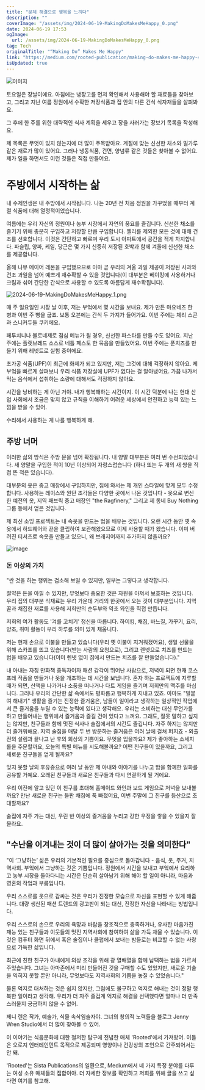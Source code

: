 ```yaml
---
title: "문제 해결으로 행복을 느끼다"
description: ""
coverImage: "/assets/img/2024-06-19-MakingDoMakesMeHappy_0.png"
date: 2024-06-19 17:53
ogImage:
  url: /assets/img/2024-06-19-MakingDoMakesMeHappy_0.png
tag: Tech
originalTitle: "“Making Do” Makes Me Happy"
link: "https://medium.com/rooted-publication/making-do-makes-me-happy-481091015ae2"
isUpdated: true
---
```


![이미지](/assets/img/2024-06-19-MakingDoMakesMeHappy_0.png)

토요일은 장날이에요. 아침에는 냉장고를 먼저 확인해서 사용해야 할 재료들을 찾아보고, 그리고 지난 여름 정원에서 수확한 저장식품과 집 안의 다른 건식 식자재들을 살펴봐요.

그 후에 한 주를 위한 대략적인 식사 계획을 세우고 장을 사러가는 장보기 목록을 작성해요.

제 목록은 무엇이 있지 않는지에 더 많이 주목받아요. 계절에 맞는 신선한 채소와 밀가루 같은 재료가 많이 있어요. 그러나 냉동식품, 건면, 양념류 같은 것들은 찾아볼 수 없어요. 제가 일을 하면서도 이런 것들은 직접 만들어요.

<!-- cozy-coder - 수평 -->

<ins class="adsbygoogle"
     style="display:block"
     data-ad-client="ca-pub-4877378276818686"
     data-ad-slot="1107185301"
     data-ad-format="auto"
     data-full-width-responsive="true"></ins>

<script>
     (adsbygoogle = window.adsbygoogle || []).push({});
</script>

# 주방에서 시작하는 삶

내 수제인생은 내 주방에서 시작됩니다. 나는 20년 전 처음 정원을 가꾸었을 때부터 계절 식품에 대해 열정적이었습니다.

여름에는 우리 자신의 정원이나 농부 시장에서 자연의 풍요를 즐깁니다. 신선한 채소를 즐기기 위해 충분히 구입하고 저장할 만큼 구입합니다. 젤리를 제외한 모든 것에 대해 건조를 선호합니다. 이것은 간단하고 빠르며 우리 도시 아파트에서 공간을 적게 차지합니다. 파슬립, 양파, 케일, 당근은 몇 가지 신중히 저장된 호박과 함께 겨울에 신선한 채소를 제공합니다.

올해 나무 메이어 레몬을 구입했으므로 아마 곧 우리의 겨울 과일 제공이 저장된 사과와 건조 과일을 넘어 예쁘게 재수확할 수 있을 것입니다(이 대부분은 베이킹에 사용하거나 크림과 섞어 간단한 간식으로 사용할 수 있도록 아름답게 재수확됩니다).

<!-- cozy-coder - 수평 -->

<ins class="adsbygoogle"
     style="display:block"
     data-ad-client="ca-pub-4877378276818686"
     data-ad-slot="1107185301"
     data-ad-format="auto"
     data-full-width-responsive="true"></ins>

<script>
     (adsbygoogle = window.adsbygoogle || []).push({});
</script>

![2024-06-19-MakingDoMakesMeHappy_1.png](/assets/img/2024-06-19-MakingDoMakesMeHappy_1.png)

매 주 일요일인 시장 날 이후, 저는 부엌에서 몇 시간을 보내요. 제가 만든 마요네즈 한 병과 이번 주 빵을 굽죠. 보통 오븐에는 간식 두 가지가 들어가요. 이번 주에는 체리 스콘과 스니커두들 쿠키에요.

페투치니나 볼로네제로 점심 메뉴가 될 경우, 신선한 파스타를 만들 수도 있어요. 지난 주에는 플랫브레드 소스로 네틀 페스토 한 묶음을 만들었어요. 이번 주에는 푼치즈를 만들기 위해 레넷트로 실험 중이에요.

초가공 식품(UPF)이 최근에 화제가 되고 있지만, 저는 그것에 대해 걱정하지 않아요. 제 부엌을 빠르게 살펴보니 우리 식품 저장실에 UPF가 없다는 걸 알아냈어요. 가끔 나가서 먹는 음식에서 섭취하는 소량에 대해서도 걱정하지 않아요.

<!-- cozy-coder - 수평 -->

<ins class="adsbygoogle"
     style="display:block"
     data-ad-client="ca-pub-4877378276818686"
     data-ad-slot="1107185301"
     data-ad-format="auto"
     data-full-width-responsive="true"></ins>

<script>
     (adsbygoogle = window.adsbygoogle || []).push({});
</script>

시간을 낭비하는 게 아닌 거야. 내가 행복해하는 시간이지. 이 시간 덕분에 나는 현대 산업 사회에서 조금은 맞지 않고 규칙을 이해하기 어려운 세상에서 안전하고 능력 있는 느낌을 받을 수 있어.

수리해서 사용하는 게 나를 행복하게 해.

## 주방 너머

이러한 삶의 방식은 주방 문을 넘어 확장됩니다. 내 양말 대부분은 여러 번 수선되었습니다. 새 양말을 구입한 적이 10년 이상되어 자랑스럽습니다 (하나 또는 두 개의 새 쌍을 직접 뜬 적은 있습니다).

<!-- cozy-coder - 수평 -->

<ins class="adsbygoogle"
     style="display:block"
     data-ad-client="ca-pub-4877378276818686"
     data-ad-slot="1107185301"
     data-ad-format="auto"
     data-full-width-responsive="true"></ins>

<script>
     (adsbygoogle = window.adsbygoogle || []).push({});
</script>

대부분의 옷은 중고 매장에서 구입하지만, 집에 와서는 제 개인 스타일에 맞게 모두 수정합니다. 사용하는 레이스와 원단 조각들은 다양한 곳에서 나온 것입니다 - 옷으로 변신한 예전의 옷, 지역 패브릭 중고 매장인 "the Ragfinery," 그리고 제 동네 Buy Nothing 그룹 등에서 얻은 것입니다.

제 최신 소잉 프로젝트는 내 속옷을 만드는 법을 배우는 것입니다. 오랜 시간 동안 옛 속옷에서 하드웨어와 끈을 클립하여 보관해왔으므로 이제 사용할 때가 왔습니다. 이미 버려진 티셔츠로 속옷을 만들고 있으니, 왜 브래지어까지 추가하지 않을까요?

![image](/assets/img/2024-06-19-MakingDoMakesMeHappy_2.png)

### 돈 이상의 가치

<!-- cozy-coder - 수평 -->

<ins class="adsbygoogle"
     style="display:block"
     data-ad-client="ca-pub-4877378276818686"
     data-ad-slot="1107185301"
     data-ad-format="auto"
     data-full-width-responsive="true"></ins>

<script>
     (adsbygoogle = window.adsbygoogle || []).push({});
</script>

"싼 것을 하는 행위는 검소해 보일 수 있지만, 일부는 그렇다고 생각합니다.

절약은 돈을 아낄 수 있지만, 무엇보다 중요한 것은 자원을 아껴서 보호하는 것입니다. 우리 집의 대부분 식재료는 우리 가운데 거리의 한곳에서 오는 것이 대부분입니다. 지역 꿀과 채집한 재료를 사용해 저희만의 순두부와 약초 와인을 직접 만듭니다.

저희의 여가 활동도 '겨를 고치기' 정신을 따릅니다. 하이킹, 채집, 바느질, 가꾸기, 요리, 양조, 취미 활동이 우리 하루를 의미 있게 채웁니다.

저는 현재 손으로 이불을 만들고 있습니다(우리 옛 이불이 지겨워졌어요), 생일 선물을 위해 스카프를 뜨고 있습니다(받는 사람의 요청으로), 그리고 렌넷으로 치즈를 만드는 법을 배우고 있습니다(이미 렌넷 없이 집에서 만드는 치즈를 잘 만들었습니다)."

<!-- cozy-coder - 수평 -->

<ins class="adsbygoogle"
     style="display:block"
     data-ad-client="ca-pub-4877378276818686"
     data-ad-slot="1107185301"
     data-ad-format="auto"
     data-full-width-responsive="true"></ins>

<script>
     (adsbygoogle = window.adsbygoogle || []).push({});
</script>

내 아내는 자칭 만화책 중독자이자 패션 감각이 뛰어난 사람으로, 저녁이 되면 현재 코스프레 작품을 만들거나 옷을 개조하는 데 시간을 보냅니다. 혼자 하는 프로젝트에 지루할 때가 되면, 산책을 나가거나 소풍을 떠나거나 다트 게임을 즐기며 저희만의 맥주를 마십니다. 그러나 우리의 간단한 삶 속에서도 평화롭고 행복하게 지내고 있죠.
아마도 "빌붙여 해내기" 생활을 즐기는 진정한 즐거움은, 남들이 일이라고 생각하는 일상적인 작업에서 큰 즐거움을 누릴 수 있는 능력에 있다고 생각해요. 우리는 소비하는 대신 무언가를 하고 만들어내는 행위에서 즐거움과 즐길 건이 있다고 느껴요.
그래도, 잘못 말하고 싶지는 않지만, 친구들과 함께 멋진 식사나 술집에서의 시간도 즐깁니다. 자주 하지는 않지만 더 즐거워해요. 지역 술집을 매달 두 번 방문하는 즐거움은 여러 날에 걸쳐 퍼지죠 - 외출 전의 설렘과 끝나고 난 후의 회상의 기쁨이요.
무엇을 입을까요? 제가 좋아하는 소세지 롤을 주문할까요, 오늘의 특별 메뉴를 시도해볼까요? 어떤 친구들이 있을까요, 그리고 새로운 친구들을 얻게 될까요?

<!-- cozy-coder - 수평 -->

<ins class="adsbygoogle"
     style="display:block"
     data-ad-client="ca-pub-4877378276818686"
     data-ad-slot="1107185301"
     data-ad-format="auto"
     data-full-width-responsive="true"></ins>

<script>
     (adsbygoogle = window.adsbygoogle || []).push({});
</script>

잊지 못할 날의 후유증으로 여러 날 동안 제 아내와 이야기를 나누고 밤을 함께한 일화를 공유할 거예요. 오래된 친구들과 새로운 친구들과 다시 연결하게 될 거에요.

우리 이전에 알고 있던 이 친구를 초대해 홈메이드 와인과 보드 게임으로 저녁을 보내볼까요? 만난 새로운 친구는 들판 채집에 푹 빠졌어요, 이번 주말에 그 친구를 등산으로 초대할까요?

술집에 자주 가는 대신, 우린 반 이상의 즐거움을 누리고 강한 우정을 쌓을 수 있을지 잘 몰라요.

## "수난을 이겨내는 것이 더 많이 살아가는 것을 의미한다"

<!-- cozy-coder - 수평 -->

<ins class="adsbygoogle"
     style="display:block"
     data-ad-client="ca-pub-4877378276818686"
     data-ad-slot="1107185301"
     data-ad-format="auto"
     data-full-width-responsive="true"></ins>

<script>
     (adsbygoogle = window.adsbygoogle || []).push({});
</script>

"이 ‘그냥하는’ 삶은 우리의 기본적인 필요를 중심으로 돌아갑니다 - 음식, 옷, 주거, 지역사회. 부엌에서 그냥하는 것은 기쁨입니다. 정원에서 시간을 보내고 부엌에서 요리하고 농부 시장을 돌아다니는 시간은 단순히 살아남기 위해 해야 할 일이 아니라, 마음과 영혼의 작업과 부름입니다.

우리 스스로를 옷으로 감싸는 것은 우리가 진정한 모습으로 자신을 표현할 수 있게 해줍니다. 대량 생산된 패션 트렌드의 광고판이 되는 대신, 진정한 자신을 나타내는 방법입니다.

우리 스스로의 손으로 우리의 욕망과 바람을 창조적으로 충족하거나, 유사한 마음가진 재능 있는 친구들과 이웃들의 멋진 지역사회에 참여하여 삶을 가득 채울 수 있습니다. 이것은 컴퓨터 화면 뒤에서 혹은 술집이나 클럽에서 보내는 밤들로는 비교할 수 없는 사랑으로 가득한 삶입니다.

최근에 친한 친구가 아내에게 의상 조각을 위해 광 열배열을 함께 납땍하는 법을 가르쳐주었습니다. 그녀는 아마존에서 미리 만들어진 것을 구매할 수도 있었지만, 새로운 기술을 익히지 못할 뿐만 아니라, 무엇보다도 지역사회의 기쁨을 놓칠 수 있었습니다."

<!-- cozy-coder - 수평 -->

<ins class="adsbygoogle"
     style="display:block"
     data-ad-client="ca-pub-4877378276818686"
     data-ad-slot="1107185301"
     data-ad-format="auto"
     data-full-width-responsive="true"></ins>

<script>
     (adsbygoogle = window.adsbygoogle || []).push({});
</script>

물론 억지로 대처하는 것은 쉽지 않지만, 그럼에도 불구하고 억지로 해내는 것이 정말 행복한 일이라고 생각해. 우리가 더 자주 즐겁게 억지로 해결을 선택했다면 얼마나 더 만족스러울지 궁금하지 않을 수 없어.

제니 렌은 작가, 예술가, 식물 속삭임술자야. 그녀의 창의적 노력들을 블로그 Jenny Wren Studio에서 더 많이 찾아볼 수 있어.

이 이야기는 식음문화에 대한 철저한 탐구에 전념한 매체 'Rooted'에서 가져왔어. 이들은 오로지 엔터테인먼트 목적으로 제공되며 영양이나 건강상의 조언으로 간주되어서는 안 돼.

'Rooted'는 Sista Publications의 일환으로, Medium에서 네 가지 특정 분야를 다루는 여성 소유 매체들의 집합이야. 더 자세한 정보를 확인하고 저희를 위해 글을 쓰고 싶다면 여기를 참고해.
